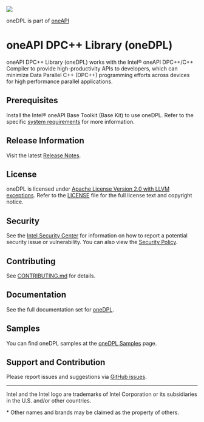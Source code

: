 ![](https://spec.oneapi.io/oneapi-logo-white-scaled.jpg)

oneDPL is part of [oneAPI](https://oneapi.io)
# oneAPI DPC++ Library (oneDPL)

oneAPI DPC++ Library (oneDPL) works with the Intel® oneAPI DPC++/C++ Compiler to
provide high-productivity APIs to developers, which can minimize Data Parallel C++ (DPC++)
programming efforts across devices for high performance parallel applications.

## Prerequisites
Install the Intel® oneAPI Base Toolkit (Base Kit) to use oneDPL. Refer to the specific
[system requirements](https://software.intel.com/content/www/us/en/develop/articles/intel-oneapi-dpcpp-system-requirements.html)
for more information.

## Release Information
Visit the latest [Release Notes](https://github.com/oneapi-src/oneDPL/blob/main/documentation/release_notes.rst).

## License
oneDPL is licensed under [Apache License Version 2.0 with LLVM exceptions](https://github.com/oneapi-src/oneDPL/blob/release_oneDPL/licensing/LICENSE.txt).
Refer to the [LICENSE](licensing/LICENSE.txt) file for the full license text and copyright notice.

## Security
See the [Intel Security Center](https://www.intel.com/content/www/us/en/security-center/default.html)
for information on how to report a potential security issue or vulnerability.
You can also view the [Security Policy](SECURITY.md).

## Contributing
See [CONTRIBUTING.md](https://github.com/oneapi-src/oneDPL/blob/release_oneDPL/CONTRIBUTING.md) for details.

## Documentation

See the full documentation set for [oneDPL](https://oneapi-src.github.io/oneDPL).

## Samples
You can find oneDPL samples at the [oneDPL Samples](https://github.com/oneapi-src/oneAPI-samples/tree/master/Libraries/oneDPL) page.

## Support and Contribution
Please report issues and suggestions via [GitHub issues](https://github.com/oneapi-src/oneDPL/issues).

------------------------------------------------------------------------
Intel and the Intel logo are trademarks of Intel Corporation or its subsidiaries in the U.S. and/or other countries.

\* Other names and brands may be claimed as the property of others.